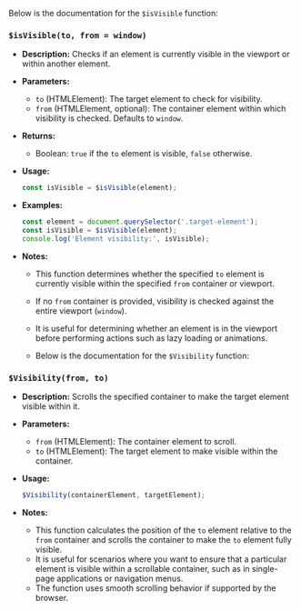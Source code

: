 Below is the documentation for the `$isVisible` function:

### `$isVisible(to, from = window)`

- **Description:** Checks if an element is currently visible in the viewport or within another element.

- **Parameters:**
  - `to` (HTMLElement): The target element to check for visibility.
  - `from` (HTMLElement, optional): The container element within which visibility is checked. Defaults to `window`.

- **Returns:**
  - Boolean: `true` if the `to` element is visible, `false` otherwise.

- **Usage:**
  ```javascript
  const isVisible = $isVisible(element);
  ```

- **Examples:**
  ```javascript
  const element = document.querySelector('.target-element');
  const isVisible = $isVisible(element);
  console.log('Element visibility:', isVisible);
  ```

- **Notes:**
  - This function determines whether the specified `to` element is currently visible within the specified `from` container or viewport.
  - If no `from` container is provided, visibility is checked against the entire viewport (`window`).
  - It is useful for determining whether an element is in the viewport before performing actions such as lazy loading or animations.
 
  - Below is the documentation for the `$Visibility` function:

### `$Visibility(from, to)`

- **Description:** Scrolls the specified container to make the target element visible within it.

- **Parameters:**
  - `from` (HTMLElement): The container element to scroll.
  - `to` (HTMLElement): The target element to make visible within the container.

- **Usage:**
  ```javascript
  $Visibility(containerElement, targetElement);
  ```

- **Notes:**
  - This function calculates the position of the `to` element relative to the `from` container and scrolls the container to make the `to` element fully visible.
  - It is useful for scenarios where you want to ensure that a particular element is visible within a scrollable container, such as in single-page applications or navigation menus.
  - The function uses smooth scrolling behavior if supported by the browser.
